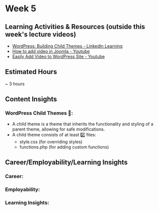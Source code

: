 # Week 5

## Learning Activities & Resources (outside this week's lecture videos)
- [WordPress: Building Child Themes - LinkedIn Learning](https://www.linkedin.com/learning-login/share?account=2223545&forceAccount=false&redirect=https%3A%2F%2Fwww.linkedin.com%2Flearning%2Fwordpress-building-child-themes-3%3Ftrk%3Dshare_ent_url%26shareId%3DMsUy4UuxTE%252B0Q3DGNyOHBw%253D%253D)
- [How to add video in Joomla - Youtube](https://www.youtube.com/watch?v=bQxhddu75yc)
- [Easily Add Video to WordPress Site - Youtube](https://www.youtube.com/watch?v=Er9jEUeVdm8)

## Estimated Hours
~ 3 hours

## Content Insights
### WordPress Child Themes 👶:
- A child theme is a theme that inherits the functionality and styling of a parent theme, allowing for safe modifications.
- A child theme consists of at least 2️⃣ files:
    - style.css (for overriding styles)
    - functions.php (for adding custom functions)


## Career/Employability/Learning Insights

### Career:

### Employability:

### Learning Insights:

